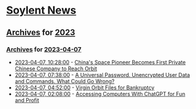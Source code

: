 # [Soylent News](../../../README.md)

## [Archives](../../index.md) for [2023](../index.md)

### [Archives](../../index.md) for [2023-04-07](index.md)

* [2023-04-07, 10:28:00](https://soylentnews.org/article.pl?sid=23/04/06/1243217&from=rss) - [China's Space Pioneer Becomes First Private Chinese Company to Reach Orbit](https://soylentnews.org/article.pl?sid=23/04/06/1243217&from=rss)
* [2023-04-07, 07:38:00](https://soylentnews.org/article.pl?sid=23/04/06/1234246&from=rss) - [A Universal Password. Unencrypted User Data and Commands. What Could Go Wrong?](https://soylentnews.org/article.pl?sid=23/04/06/1234246&from=rss)
* [2023-04-07, 04:52:00](https://soylentnews.org/article.pl?sid=23/04/06/1215234&from=rss) - [Virgin Orbit Files for Bankruptcy](https://soylentnews.org/article.pl?sid=23/04/06/1215234&from=rss)
* [2023-04-07, 02:08:00](https://soylentnews.org/article.pl?sid=23/04/06/129213&from=rss) - [Accessing Computers With ChatGPT for Fun and Profit](https://soylentnews.org/article.pl?sid=23/04/06/129213&from=rss)
